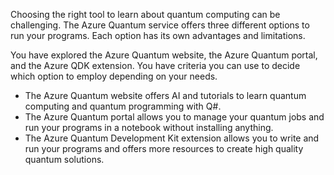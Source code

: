Choosing the right tool to learn about quantum computing can be challenging. The Azure Quantum service offers three different options to run your programs. Each option has its own advantages and limitations. 

You have explored the Azure Quantum website, the Azure Quantum portal, and the Azure QDK extension. You have criteria you can use to decide which option to employ depending on your needs.

- The Azure Quantum website offers AI and tutorials to learn quantum computing and quantum programming with Q#.
- The Azure Quantum portal allows you to manage your quantum jobs and run your programs in a notebook without installing anything.
- The Azure Quantum Development Kit extension allows you to write and run your programs and offers more resources to create high quality quantum solutions.